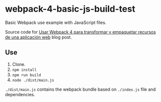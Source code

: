 # webpack-4-basic-js-build-test
Basic Webpack use example with JavaScript files.

Source code for [Usar Webpack 4 para transformar y empaquetar recursos de una aplicación web](https://rneto.es/blog/usar-webpack-4-transformar-empaquetar-recursos-aplicacion-web/) blog post.

## Use

1. Clone.
1. ```npm install```
1. ```npm run build```
1. ```node ./dist/main.js```

```./dist/main.js``` contains the webpack bundle based on ```./index.js``` file and dependencies.
